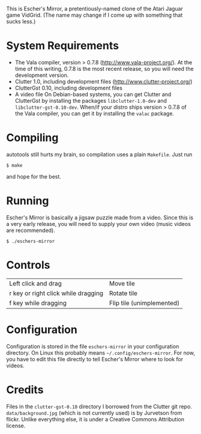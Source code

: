 This is Escher's Mirror, a pretentiously-named clone of the Atari Jaguar game
VidGrid.  (The name may change if I come up with something that sucks less.)

System Requirements
===================
 * The Vala compiler, version > 0.7.8 (<http://www.vala-project.org/>).
   At the time of this writing, 0.7.8 is the most recent release, so you will
   need the development version.
 * Clutter 1.0, including development files (<http://www.clutter-project.org/>)
 * ClutterGst 0.10, including development files
 * A video file
On Debian-based systems, you can get Clutter and ClutterGst by installing the
packages `libclutter-1.0-dev` and `libclutter-gst-0.10-dev`.  When/if your
distro ships version > 0.7.8 of the Vala compiler, you can get it by installing
the `valac` package.

Compiling
=========
autotools still hurts my brain, so compilation uses a plain `Makefile`.  Just
run

    $ make

and hope for the best.

Running
=======
Escher's Mirror is basically a jigsaw puzzle made from a video.  Since this is a
very early release, you will need to supply your own video (music videos are
recommended).

    $ ./eschers-mirror

Controls
========

<table>
<tr><td>Left click and drag                  </td><td>Move tile      </td></tr>
<tr><td>r key or right click while dragging  </td><td>Rotate tile    </td></tr>
<tr><td>f key while dragging                 </td><td>Flip tile
                                                      (unimplemented)</td></tr>
</table>

Configuration
=============
Configuration is stored in the file `eschers-mirror` in your configuration 
directory.  On Linux this probably means `~/.config/eschers-mirror`.
For now, you have to edit this file directly to tell Escher's Mirror where to
look for videos.

Credits
=======
Files in the `clutter-gst-0.10` directory I borrowed from the Clutter git repo.
`data/background.jpg` (which is not currently used) is by Jurvetson from
flickr. Unlike everything else, it is under a Creative Commons Attribution
license.
